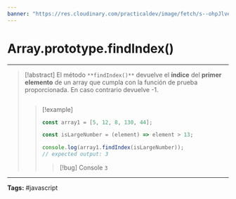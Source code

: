 ```yaml
---
banner: "https://res.cloudinary.com/practicaldev/image/fetch/s--ohpJlve1--/c_imagga_scale,f_auto,fl_progressive,h_420,q_auto,w_1000/https://res.cloudinary.com/drquzbncy/image/upload/v1586605549/javascript_banner_sxve2l.jpg"
---
```

# Array.prototype.findIndex()
<hr> 

> [!abstract]
> El método `**findIndex()**` devuelve el **índice** del **primer elemento** de un array que cumpla con la función de prueba proporcionada. En caso contrario devuelve -1.
> ```js
> 
> ```
> 
> > [!example]
> > 
> > ```js
> > const array1 = [5, 12, 8, 130, 44];
> > 
> > const isLargeNumber = (element) => element > 13;
> > 
> > console.log(array1.findIndex(isLargeNumber));
> > // expected output: 3
> > ```
> > 
> > > [!bug] Console
> > > <code>3</code>
> > 
> 

<hr>
<b>Tags:</b> #javascript 